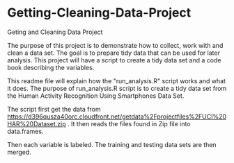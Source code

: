 Getting-Cleaning-Data-Project
=============================

Geting and Cleaning Data Project

The purpose of this project is to demonstrate how to collect, work with and clean a data set. The goal is to prepare tidy data that can be used for later analysis. This project will have a script to create a tidy data set and a code book describing the variables. 

This readme file will explain how the "run_analysis.R" script works and what it does. The purpose of run_analysis.R script is to create a tidy data set from the Human Activity Recognition Using Smartphones Data Set. 

The script first get the data from https://d396qusza40orc.cloudfront.net/getdata%2Fprojectfiles%2FUCI%20HAR%20Dataset.zip . 
It then reads the files found in Zip file into data.frames. 

Then each variable is labeled. The training and testing data sets are then merged.
